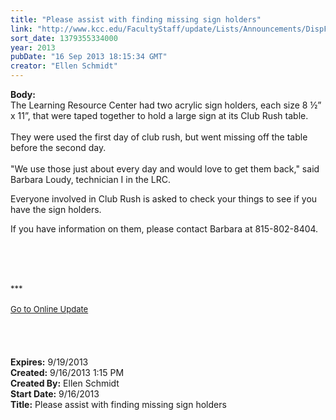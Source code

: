 ```yaml
---
title: "Please assist with finding missing sign holders"
link: "http://www.kcc.edu/FacultyStaff/update/Lists/Announcements/DispForm.aspx?ID=1247"
sort_date: 1379355334000
year: 2013
pubDate: "16 Sep 2013 18:15:34 GMT"
creator: "Ellen Schmidt"
---
```


<div><b>Body:</b> <div class="ExternalClass5A3D70E23455486CB0A8643BDAB2E8C0">
<div>The Learning Resource Center had two acrylic sign holders, each size 8 ½” x 11”, that were taped together to hold a large sign at its Club Rush table.  </div>
<div> </div>
<div>They were used the first day of club rush, but went missing off the table before the second day. </div>
<div> </div>
<div>&quot;We use those just about every day and would love to get them back,&quot; said Barbara Loudy, technician I in the LRC.</div>
<p>Everyone involved in Club Rush is asked to check your things to see if you have the sign holders.</p>
<p>If you have information on them, please contact Barbara at 815-802-8404. </p>
<p> </p>
<div> </div>
<div><br />
<div></div>
<div>
<div>
<div></div>
<div><font size="2">***</font></div>
<div><font size="2"></font> </div>
<div><font size="2"></font></div>
<div><font size="2"></font></div>
<div><font size="2"></font></div>
<div><font size="2"></font></div>
<div><font size="2"></font></div>
<div><font size="2"></font></div>
<div><font size="2"></font></div>
<div><font size="2"></font></div>
<div><font size="2"></font></div>
<div><font size="2"></font></div>
<div><font size="2"><a href="/FacultyStaff/update/Pages/dailyupdate.aspx">Go to Online Update</a></font></div>
<div><font size="2"></font></div></div></div></div>
<div> </div>
<div> </div>
<div> </div>
<div> </div></div></div>
<div><b>Expires:</b> 9/19/2013</div>
<div><b>Created:</b> 9/16/2013 1:15 PM</div>
<div><b>Created By:</b> Ellen Schmidt</div>
<div><b>Start Date:</b> 9/16/2013</div>
<div><b>Title:</b> Please assist with finding missing sign holders</div>
